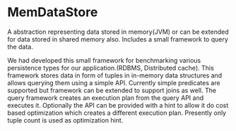 MemDataStore
============

A abstraction representing data stored in memory(JVM) or can be extended for data stored in shared memory also. Includes a small framework to query the data.

We had developed this small framework for benchmarking various persistence types for our application.(RDBMS, Distributed cache).
This framework stores data in form of tuples in in-memory data structures and allows querying them using a simple API. Currently simple predicates are
supported but framework can be extended to support joins as well.
The query framework creates an execution plan from the query API and executes it. Optionally the API can be provided with a hint to allow it do cost
based optimization which creates a different execution plan. Presently only tuple count is used as optimization hint.
